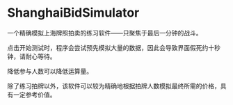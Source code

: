 # ShanghaiBidSimulator
一个精确模拟上海牌照拍卖的练习软件——只聚焦于最后一分钟的战斗。

点击开始测试时，程序会尝试预先模拟大量的数据，因此会导致界面假死约十秒钟，请耐心等待。

降低参与人数可以降低运算量。

除了练习拍牌以外，该软件可以较为精确地根据拍牌人数模拟最终所需的价格，具有一定参考价值。
